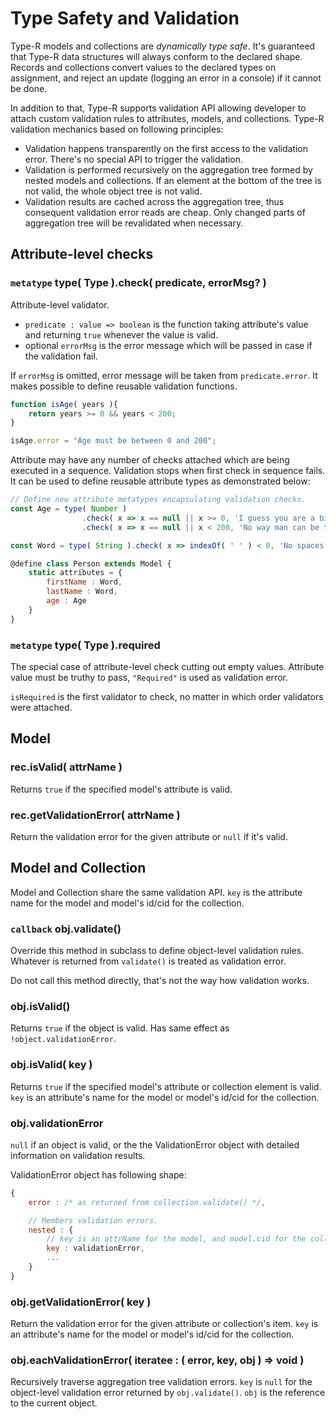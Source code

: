 # Type Safety and Validation

Type-R models and collections are _dynamically type safe_. It's guaranteed that Type-R data structures will always conform to the declared shape.
Records and collections convert values to the declared types on assignment, and reject an update (logging an error in a console) if it cannot be done.

In addition to that, Type-R supports validation API allowing developer to attach custom validation rules to attributes, models, and collections. Type-R validation mechanics based on following principles:

- Validation happens transparently on the first access to the validation error. There's no special API to trigger the validation.
- Validation is performed recursively on the aggregation tree formed by nested models and collections. If an element at the bottom of the tree is not valid, the whole object tree is not valid.
- Validation results are cached across the aggregation tree, thus consequent validation error reads are cheap. Only changed parts of aggregation tree will be revalidated when necessary.

## Attribute-level checks

### `metatype` type( Type ).check( predicate, errorMsg? )

Attribute-level validator.

- `predicate : value => boolean` is the function taking attribute's value and returning `true` whenever the value is valid.
- optional `errorMsg` is the error message which will be passed in case if the validation fail.

If `errorMsg` is omitted, error message will be taken from `predicate.error`. It makes possible to define reusable validation functions.

```javascript
function isAge( years ){
    return years >= 0 && years < 200;
}

isAge.error = "Age must be between 0 and 200";
```

Attribute may have any number of checks attached which are being executed in a sequence. Validation stops when first check in sequence fails.
It can be used to define reusable attribute types as demonstrated below:

```javascript
// Define new attribute metatypes encapsulating validation checks.
const Age = type( Number )
                .check( x => x == null || x >= 0, 'I guess you are a bit older' )
                .check( x => x == null || x < 200, 'No way man can be that old' );

const Word = type( String ).check( x => indexOf( ' ' ) < 0, 'No spaces allowed' );

@define class Person extends Model {
    static attributes = {
        firstName : Word,
        lastName : Word,
        age : Age
    }
}
```

### `metatype` type( Type ).required

The special case of attribute-level check cutting out empty values. Attribute value must be truthy to pass, `"Required"` is used as validation error.

`isRequired` is the first validator to check, no matter in which order validators were attached.

## Model

### rec.isValid( attrName )

Returns `true` if the specified model's attribute is valid.

### rec.getValidationError( attrName )

Return the validation error for the given attribute or `null` if it's valid.

## Model and Collection

Model and Collection share the same validation API. `key` is the attribute name for the model and model's id/cid for the collection.

### `callback` obj.validate()

Override this method in subclass to define object-level validation rules. Whatever is returned from `validate()` is treated as validation error.

<aside class="notice">Do not call this method directly, that's not the way how validation works.</aside>

### obj.isValid()

Returns `true` if the object is valid. Has same effect as `!object.validationError`.

### obj.isValid( key )

Returns `true` if the specified model's attribute or collection element is valid. `key` is an attribute's name for the model or model's id/cid for the collection.

### obj.validationError

`null` if an object is valid, or the the ValidationError object with detailed information on validation results.

ValidationError object has following shape:

```javascript
{
    error : /* as returned from collection.validate() */,

    // Members validation errors.
    nested : {
        // key is an attrName for the model, and model.cid for the collcation
        key : validationError,
        ...
    }
}
```

### obj.getValidationError( key )

Return the validation error for the given attribute or collection's item.
`key` is an attribute's name for the model or model's id/cid for the collection.

### obj.eachValidationError( iteratee : ( error, key, obj ) => void )

Recursively traverse aggregation tree validation errors. `key` is `null` for the object-level validation error returned by `obj.validate()`.
`obj` is the reference to the current object.